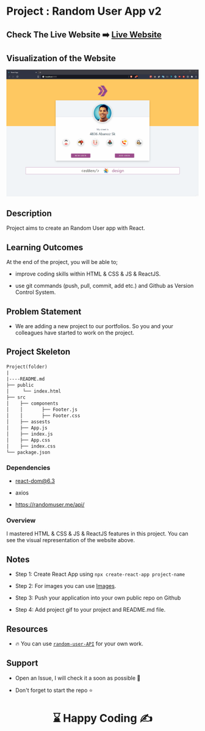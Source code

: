 # Project : Random User App v2

## Check The Live Website ➡️ [Live Website](https://skycooper.github.io)

## Visualization of the Website

![Form](./random.gif)

## Description

Project aims to create an Random User app with React.

## Learning Outcomes

At the end of the project, you will be able to;

- improve coding skills within HTML & CSS & JS & ReactJS.

- use git commands (push, pull, commit, add etc.) and Github as Version Control System.

## Problem Statement

- We are adding a new project to our portfolios. So you and your colleagues have started to work on the project.

## Project Skeleton

```
Project(folder)
|
|----README.md
├── public
│     └── index.html
├── src
│    ├── components
│    │       ├── Footer.js
│    │       ├── Footer.css
│    ├── assests
│    ├── App.js
│    ├── index.js
│    ├── App.css
│    ├── index.css
└── package.json
```

### Dependencies

- react-dom@6.3

- axios

- https://randomuser.me/api/


### Overview

I mastered HTML & CSS & JS & ReactJS features in this project.
You can see the visual representation of the website above.

## Notes

- Step 1: Create React App using `npx create-react-app project-name`

- Step 2: For images you can use [Images](./src/assests).

- Step 3: Push your application into your own public repo on Github

- Step 4: Add project gif to your project and README.md file.

## Resources

- 🔥 You can use [`random-user-API`](https://randomuser.me/api/) for your own work.

## Support
- Open an Issue, I will check it a soon as possible 👀

- Don't forget to start the repo ⭐

# <center> ⌛ Happy Coding ✍ </center>
